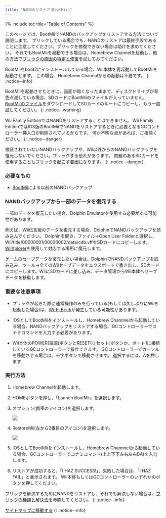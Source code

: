 ```yaml
---
title: "NANDのリストア(BootMii)"
---
```


{% include toc title="Table of Contents" %}

このページでは、BootMiiでNANDのバックアップをリストアする方法について説明します。 ブリックしている場合でも、NANDのリストアは最終手段であることに注意してください。ブリックを修復できない場合は助けを求めてください。 それでもBootMiiを起動できる場合は、Homebrew Channelを起動し、他の方法で[ブリックの原因の特定と修復](bricks)を試してみてください。

BootMiiをboot2にインストールしている場合、Wii本体を再起動してBootMiiを起動させます。 この場合、Homebrew Channalからの起動は不要です。
{: .notice--info}

BootMiiを起動させたときに、画面が暗くなったままで、ディスクドライブが青色点滅している場合、SDカードにBootMiiのファイルが入っていません。 [BootMiiのファイル](https://static.hackmii.com/bootmii_sd_files.zip)をダウンロードしてSDカードのルートにコピーし、もう一度試してください。
{: .notice--warning}


Wii Family EditionではNANDをリストアすることはできません。 Wii Family EditionではIOS版のBootMiiでNANDをリストアするときに必要となるGCコントローラー挿入口が削除されているからです。 何か不明な点があれば、ご相談ください。
{: .notice--danger}

検証されていないNANDバックアップや、Wii以外からのNANDバックアップを復元しないでください。ブリックする恐れがあります。 問題のあるSDカードを使用することもブリックを起こす要因になります。
{: .notice--danger}

### 必要なもの

* [BootMii](bootmii)による以前のNANDバックアップ

### NANDバックアップから一部のデータを復元する

一部のデータを復元したい場合、Dolphin Emulatorを使用する必要がある可能性があります。

例えば、Wii伝言板のデータを復元する場合、DolphinでNANDバックアップを読み込んでください。 Dolphinを開き、ファイル→Open User Folderと選択し、Wii/title/00000001/00000002/data/cdb.vffをSDカードにコピーします。[WiiXplorer](https://oscwii.org/library/app/wiixplorer)を使用して対応する場所に復元します。

ゲームのセーブデータを復元したい場合は、DolphinでNANDバックアップを読み込み、ツール→全てのWiiセーブデータをエクスポートで書き出し、SDカードにコピーします。WiiにSDカードに差し込み、データ管理からWii本体へセーブデータを移動します。

### 重要な注意事項

+ ブリックが起きた際に通常操作のみを行っている(もしくは久しぶりにWiiを起動した場合)は、[Wi-Fi Brick](bricks#wi-fi-brick)が発生している可能性があります。

+ IOSとしてBootMiiをインストールし、Homebrew Channnelから起動している場合、NANDバックアップをリストアする場合、GCコントローラーでコナミコマンドを入力する必要があります。

+ Wii本体のPOWER(電源)ボタンとRESET(リセット)ボタンか、ポート1に接続しているGCコントローラーで操作できます。 GCコントローラーでカーソルを移動させる場合は、十字ボタンで移動させます。 選択するには、Aを押します

### 実行方法

1. Homebrew Channelを起動します。
1. HOMEボタンを押し、「Launch BootMii」を選択します。
1. オプション(歯車のアイコン)を選択します。

    ![](/images/BootMii/BootMii_Gears_Icon.png)

1. RestoreMii(左から2番目のアイコン)を選択します。

    ![](/images/BootMii/BootMii_Red_Arrow.png)

1. IOSとしてBootMiiをインストールし、Homebrew Channnelから起動している場合、GCコントローラーでコナミコマンド(上上下下左右左右BA)を入力します。
1. リストアが成功すると、「I HAZ SUCCESS!」、失敗した場合は、「I HAZ FAIL」と表示されます。 Wii本体もしくはGCコントローラーのいずれかのボタンを押してください。

ブリックを解決するためにNANDをリストアし、それでも解決しない場合は、[ブリックの種類と解決法](bricks)を参照してください。
{: .notice--info}

[サイトマップに移動する](site-navigation)
{: .notice--info}
